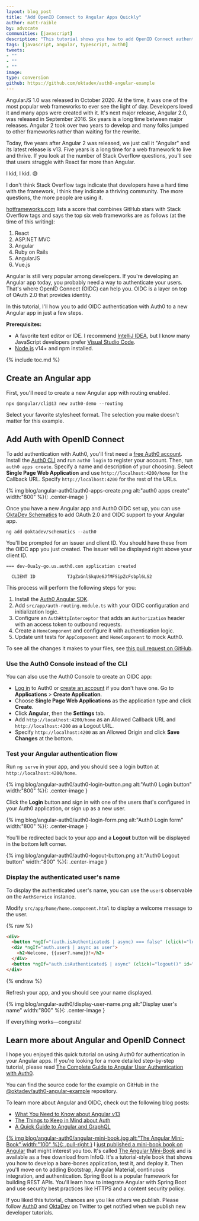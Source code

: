 ```yaml
---
layout: blog_post
title: "Add OpenID Connect to Angular Apps Quickly"
author: matt-raible
by: advocate
communities: [javascript]
description: "This tutorial shows you how to add OpenID Connect authentication with Auth0 in just a few minutes."
tags: [javascript, angular, typescript, auth0]
tweets:
- ""
- ""
- ""
image:
type: conversion
github: https://github.com/oktadev/auth0-angular-example
---
```


AngularJS 1.0 was released in October 2020. At the time, it was one of the most popular web frameworks to ever see the light of day. Developers loved it and many apps were created with it. It's next major release, Angular 2.0, was released in September 2016. Six years is a long time between major releases. Angular 2 took over two years to develop and many folks jumped to other frameworks rather than waiting for the rewrite. 

Today, five years after Angular 2 was released, we just call it "Angular" and its latest release is v13. Five years is a long time for a web framework to live and thrive. If you look at the number of Stack Overflow questions, you'll see that users struggle with React far more than Angular.

<script src="https://www.gstatic.com/charts/loader.js"></script>
<div id="stack-overflow-tags"></div>
<script>
google.charts.load('current', {packages: ['corechart', 'bar']});
google.charts.setOnLoadCallback(drawChart);
function drawChart() {
  var data = google.visualization.arrayToDataTable([
    ['Framework', 'Stack Overflow tags', { role: 'style' }],
    ['Angular', 266938, 'red'],
    ['React', 348946, '#61dafb'],
    ['Vue', 87085, '#4fc08d']
  ]);
  var options = {
    title: 'Stack Overflow Tagged Questions',
    chartArea: {width: '50%'},
    hAxis: {
      title: 'Tags',
      minValue: 0
    },
    vAxis: {
      title: 'Web Framework'
    }
  };
  var chart = new google.visualization.BarChart(document.getElementById('stack-overflow-tags'));
  chart.draw(data, options);
}
</script>

I kid, I kid. 😅

I don't think Stack Overflow tags indicate that developers have a hard time with the framework, I think they indicate a thriving community. The more questions, the more people are using it. 

[hotframeworks.com](https://hotframeworks.com/) lists a score that combines GitHub stars with Stack Overflow tags and says the top six web frameworks are as follows (at the time of this writing):

1. React
2. ASP.NET MVC
3. Angular
4. Ruby on Rails
5. AngularJS
6. Vue.js

Angular is still very popular among developers. If you're developing an Angular app today, you probably need a way to authenticate your users. That's where OpenID Connect (OIDC) can help you. OIDC is a layer on top of OAuth 2.0 that provides identity. 

In this tutorial, I'll how you to add OIDC authentication with Auth0 to a new Angular app in just a few steps. 

**Prerequisites:**

* A favorite text editor or IDE. I recommend [IntelliJ IDEA](https://www.jetbrains.com/idea/), but I know many JavaScript developers prefer [Visual Studio Code](https://code.visualstudio.com/).
* [Node.js](http://nodejs.org/) v14+ and npm installed.

{% include toc.md %}

## Create an Angular app

First, you'll need to create a new Angular app with routing enabled.

```shell
npx @angular/cli@13 new auth0-demo --routing
```

Select your favorite stylesheet format. The selection you make doesn't matter for this example.

## Add Auth with OpenID Connect

To add authentication with Auth0, you'll first need a [free Auth0 account](https://auth0.com/signup). Install the [Auth0 CLI](https://github.com/auth0/auth0-cli#installation) and run `auth0 login` to register your account. Then, run `auth0 apps create`. Specify a name and description of your choosing. Select **Single Page Web Application** and use `http://localhost:4200/home` for the Callback URL. Specify `http://localhost:4200` for the rest of the URLs.

{% img blog/angular-auth0/auth0-apps-create.png alt:"auth0 apps create" width:"800" %}{: .center-image }

Once you have a new Angular app and Auth0 OIDC set up, you can use [OktaDev Schematics](https://github.com/oktadev/schematics#angular--auth0) to add OAuth 2.0 and OIDC support to your Angular app.

```shell
ng add @oktadev/schematics --auth0
```

You'll be prompted for an issuer and client ID. You should have these from the OIDC app you just created. The issuer will be displayed right above your client ID.

```shell
=== dev-0ua1y-go.us.auth0.com application created

  CLIENT ID            TJgZxGnlSkqUe6JfMFSipZcFsbpl6LS2
```

This process will perform the following steps for you:

1. Install the [Auth0 Angular SDK](https://github.com/auth0/auth0-angular).
2. Add `src/app/auth-routing.module.ts` with your OIDC configuration and initialization logic.
3. Configure an `AuthHttpInterceptor` that adds an `Authorization` header with an access token to outbound requests.
4. Create a `HomeComponent` and configure it with authentication logic.
5. Update unit tests for `AppComponent` and `HomeComponent` to mock Auth0.

To see all the changes it makes to your files, see [this pull request on GitHub](https://github.com/oktadev/auth0-angular-example/pull/1/files). 

### Use the Auth0 Console instead of the CLI

You can also use the Auth0 Console to create an OIDC app:

* [Log in](https://auth0.com/auth/login) to Auth0 or [create an account](https://auth0.com/signup) if you don't have one. Go to **Applications** > **Create Application**.
* Choose **Single Page Web Applications** as the application type and click **Create**.
* Click **Angular**, then the **Settings** tab.
* Add `http://localhost:4200/home` as an Allowed Callback URL and `http://localhost:4200` as a Logout URL.
* Specify `http://localhost:4200` as an Allowed Origin and click **Save Changes** at the bottom.

### Test your Angular authentication flow

Run `ng serve` in your app, and you should see a login button at `http://localhost:4200/home`.

{% img blog/angular-auth0/auth0-login-button.png alt:"Auth0 Login button" width:"800" %}{: .center-image }

Click the **Login** button and sign in with one of the users that's configured in your Auth0 application, or sign up as a new user.

{% img blog/angular-auth0/auth0-login-form.png alt:"Auth0 Login form" width:"800" %}{: .center-image }

You'll be redirected back to your app and a **Logout** button will be displayed in the bottom left corner.

{% img blog/angular-auth0/auth0-logout-button.png alt:"Auth0 Logout button" width:"800" %}{: .center-image }

### Display the authenticated user's name

To display the authenticated user's name, you can use the `user$` observable on the `AuthService` instance.

Modify `src/app/home/home.component.html` to display a welcome message to the user.

{% raw %}
```html
<div>
  <button *ngIf="(auth.isAuthenticated$ | async) === false" (click)="login()" id="login">Login</button>
  <div *ngIf="auth.user$ | async as user">
    <h2>Welcome, {{user?.name}}!</h2>
  </div>
  <button *ngIf="auth.isAuthenticated$ | async" (click)="logout()" id="logout">Logout</button>
</div>
```
{% endraw %}

Refresh your app, and you should see your name displayed.

{% img blog/angular-auth0/display-user-name.png alt:"Display user's name" width:"800" %}{: .center-image }

If everything works—congrats!

## Learn more about Angular and OpenID Connect

I hope you enjoyed this quick tutorial on using Auth0 for authentication in your Angular apps. If you're looking for a more detailed step-by-step tutorial, please read [The Complete Guide to Angular User Authentication with Auth0](https://auth0.com/blog/complete-guide-to-angular-user-authentication/).

You can find the source code for the example on GitHub in the [@oktadev/auth0-angular-example](https://github.com/oktadev/auth0-angular-example) repository.

To learn more about Angular and OIDC, check out the following blog posts:

- [What You Need to Know about Angular v13](/blog/2021/11/10/angular-v13)
- [The Things to Keep in Mind about Auth](/blog/2021/10/29/things-to-keep-in-mind-about-auth)
- [A Quick Guide to Angular and GraphQL](/blog/2021/10/22/angular-graphql)

[{% img blog/angular-auth0/angular-mini-book.jpg alt:"The Angular Mini-Book" width:"100" %}{: .pull-right }](https://www.infoq.com/minibooks/angular-mini-book/)
I [just published a mini-book book on Angular](https://raibledesigns.com/rd/entry/the_angular_mini_book_1) that might interest you too. It's called [The Angular Mini-Book](https://www.infoq.com/minibooks/angular-mini-book/) and is available as a free download from InfoQ. It's a tutorial-style book that shows you how to develop a bare-bones application, test it, and deploy it. Then you'll move on to adding Bootstrap, Angular Material, continuous integration, and authentication. Spring Boot is a popular framework for building REST APIs. You'll learn how to integrate Angular with Spring Boot and use security best practices like HTTPS and a content security policy.

If you liked this tutorial, chances are you like others we publish. Please follow [Auth0](https://twitter.com/auth0) and [OktaDev](https://twitter.com/oktadev) on Twitter to get notified when we publish new developer tutorials.
